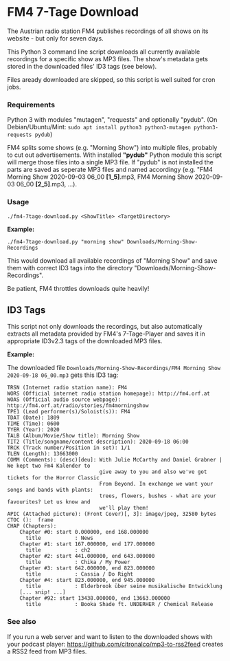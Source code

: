 # FM4 7-Tage Download
The Austrian radio station FM4 publishes recordings of all shows on its website - but only for seven days.

This Python 3 command line script downloads all currently available recordings for a specific show as MP3 files.
The show's metadata gets stored in the downloaded files' ID3 tags (see below).

Files aready downloaded are skipped, so this script is well suited for cron jobs.

### Requirements
Python 3 with modules "mutagen", "requests" and optionally "pydub".
(On Debian/Ubuntu/Mint: `sudo apt install python3 python3-mutagen python3-requests pydub`)

FM4 splits some shows (e.g. "Morning Show") into multiple files, probably to cut out advertisements.
With installed **"pydub"** Python module this script will merge those files into a single MP3 file.
If "pydub" is not installed the parts are saved as seperate MP3 files and named accordingy (e.g. "FM4 Morning Show 2020-09-03 06_00 **[1_5]**.mp3, FM4 Morning Show 2020-09-03 06_00 **[2_5]**.mp3, ...).

### Usage
```./fm4-7tage-download.py <ShowTitle> <TargetDirectory>```

**Example:**

```./fm4-7tage-download.py "morning show" Downloads/Morning-Show-Recordings```

This would download all available recordings of "Morning Show" and save them with correct ID3 tags into the directory "Downloads/Morning-Show-Recordings".

Be patient, FM4 throttles downloads quite heavily!

## ID3 Tags
This script not only downloads the recordings, but also automatically extracts all metadata provided by FM4's 7-Tage-Player and saves it in appropriate ID3v2.3 tags of the downloaded MP3 files.

**Example:**

The downloaded file `Downloads/Morning-Show-Recordings/FM4 Morning Show 2020-09-18 06_00.mp3` gets this ID3 tag:
```
TRSN (Internet radio station name): FM4
WORS (Official internet radio station homepage): http://fm4.orf.at
WOAS (Official audio source webpage): http://fm4.orf.at/radio/stories/fm4morningshow
TPE1 (Lead performer(s)/Soloist(s)): FM4
TDAT (Date): 1809
TIME (Time): 0600
TYER (Year): 2020
TALB (Album/Movie/Show title): Morning Show
TIT2 (Title/songname/content description): 2020-09-18 06:00
TRCK (Track number/Position in set): 1/1
TLEN (Length): 13663000
COMM (Comments): (desc)[deu]: With Julie McCarthy and Daniel Grabner | We kept two Fm4 Kalender to
                              give away to you and also we've got tickets for the Horror Classic
                              From Beyond. In exchange we want your songs and bands with plants:
                              trees, flowers, bushes - what are your favourites? Let us know and
                              we'll play them!
APIC (Attached picture): (Front Cover)[, 3]: image/jpeg, 32580 bytes
CTOC ():  frame
CHAP (Chapters):
    Chapter #0: start 0.000000, end 168.000000
      title           : News
    Chapter #1: start 167.000000, end 177.000000
      title           : ch2
    Chapter #2: start 441.000000, end 643.000000
      title           : Chika / My Power
    Chapter #3: start 642.000000, end 823.000000
      title           : Cassia / Do Right
    Chapter #4: start 823.000000, end 945.000000
      title           : Elderbrook über seine musikalische Entwicklung
    [... snip! ...]
    Chapter #92: start 13438.000000, end 13663.000000
      title           : Booka Shade ft. UNDERHER / Chemical Release
```

### See also
If you run a web server and want to listen to the downloaded shows with your podcast player: https://github.com/citronalco/mp3-to-rss2feed creates a RSS2 feed from MP3 files.
